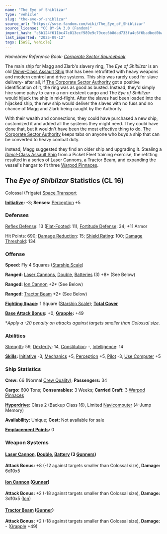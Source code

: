 ```yaml
---
name: "The Eye of Shiblizar"
type: "vehicle"
slug: "the-eye-of-shiblizar"
source_url: "https://swse.fandom.com/wiki/The_Eye_of_Shiblizar"
source_license: "CC BY-SA 3.0 (Fandom)"
import_hash: "c5b124f611bc47c013ecf989e9c79cec6b8dad733fa4c6f6badbed0bafab159d"
last_imported: "2025-09-12"
tags: [SWSE, Vehicle]
---
```

*Homebrew Reference Book: [Corporate Sector Sourcebook](https://swse.fandom.com/wiki/Corporate_Sector_Sourcebook)*

The main ship for Magg and Zlarb's slavery ring, The *Eye of Shiblizar* is an old [*Dimel*-Class Assault Ship](https://swse.fandom.com/wiki/Dimel-Class_Assault_Ship) that has been retrofitted with heavy weapons and modern control and drive systems. This ship was rarely used for slave delivery- after all, if [The Corporate Sector Authority](https://swse.fandom.com/wiki/The_Corporate_Sector_Authority) got a positive identification of it, the ring was as good as busted. Instead, they'd simply hire some patsy to carry a non-existent cargo and The *Eye of Shiblizar* would hijack the ship in mid-flight. After the slaves had been loaded into the hijacked ship, the new ship would deliver the slaves with no fuss and no chance of Magg and Zlarb being caught by the Authority.

With their wealth and connections, they could have purchased a new ship, customized it and added all the systems they might need. They could have done that, but it wouldn't have been the most effective thing to do. [The Corporate Sector Authority](https://swse.fandom.com/wiki/The_Corporate_Sector_Authority) keeps tabs on anyone who buys a ship that can be converted to heavy combat duty.

Instead, Magg suggested they find an older ship and upgrading it. Stealing a [*Dimel*-Class Assault Ship](https://swse.fandom.com/wiki/Dimel-Class_Assault_Ship) from a Picket Fleet training exercise, the refitting resulted in a series of Laser Cannons, a Tractor Beam, and expanding the vessel's hangar to fit three [Warpod Pinnaces](https://swse.fandom.com/wiki/Warpod_Pinnaces).

## The *Eye of Shiblizar* Statistics (CL 16)
Colossal (Frigate) [Space Transport](https://swse.fandom.com/wiki/Space_Transport)

**[Initiative](https://swse.fandom.com/wiki/Initiative):** -3; **Senses:** [Perception](https://swse.fandom.com/wiki/Perception) +5
### Defenses
[Reflex Defense](https://swse.fandom.com/wiki/Reflex_Defense_(Vehicles)): 13 ([Flat-Footed](https://swse.fandom.com/wiki/Flat-Footed): 11), [Fortitude Defense](https://swse.fandom.com/wiki/Fortitude_Defense_(Vehicles)): 34; +11 Armor

Hit Points: 690; [Damage Reduction](https://swse.fandom.com/wiki/Damage_Reduction): 15; [Shield Rating](https://swse.fandom.com/wiki/Shield_Rating): 100; [Damage Threshold](https://swse.fandom.com/wiki/Damage_Threshold_(Vehicles)): 134
### Offense
**Speed:** Fly 4 Squares ([Starship Scale](https://swse.fandom.com/wiki/Starship_Scale))

**Ranged:** [Laser Cannons](https://swse.fandom.com/wiki/Laser_Cannons), [Double](https://swse.fandom.com/wiki/Double), [Batteries](https://swse.fandom.com/wiki/Batteries) (3) +8* (See Below)

**Ranged:** [Ion Cannon](https://swse.fandom.com/wiki/Ion_Cannon) +2* (See Below)

**Ranged:** [Tractor Beam](https://swse.fandom.com/wiki/Tractor_Beam) +2* (See Below)

**[Fighting Space](https://swse.fandom.com/wiki/Fighting_Space):** 1 Square ([Starship Scale](https://swse.fandom.com/wiki/Starship_Scale)); **[Total Cover](https://swse.fandom.com/wiki/Total_Cover)**

**[Base Attack Bonus](https://swse.fandom.com/wiki/Base_Attack_Bonus):** +0; **[Grapple](https://swse.fandom.com/wiki/Grapple):** +49

**Apply a -20 penalty on attacks against targets smaller than Colossal size.*
### Abilities
[Strength](https://swse.fandom.com/wiki/Strength): 59, [Dexterity](https://swse.fandom.com/wiki/Dexterity): 14, [Constitution](https://swse.fandom.com/wiki/Constitution): -, [Intelligence](https://swse.fandom.com/wiki/Intelligence): 14

**[Skills](https://swse.fandom.com/wiki/Skills):** [Initiative](https://swse.fandom.com/wiki/Initiative) -3, [Mechanics](https://swse.fandom.com/wiki/Mechanics) +5, [Perception](https://swse.fandom.com/wiki/Perception) +5, [Pilot](https://swse.fandom.com/wiki/Pilot) -3, [Use Computer](https://swse.fandom.com/wiki/Use_Computer) +5
### Ship Statistics
**Crew:** 66 (Normal [Crew Quality](https://swse.fandom.com/wiki/Crew_Quality)); **Passengers:** 34

**Cargo:** 600 Tons; **Consumables:** 3 Weeks; **Carried Craft:** 3 [Warpod Pinnaces](https://swse.fandom.com/wiki/Warpod_Pinnaces)

**[Hyperdrive](https://swse.fandom.com/wiki/Hyperdrive):** Class 2 (Backup Class 16), Limited [Navicomputer](https://swse.fandom.com/wiki/Navicomputer) (4-Jump Memory)

**Availability:** Unique; **Cost:** Not available for sale

**[Emplacement Points](https://swse.fandom.com/wiki/Emplacement_Points):** 0
### Weapon Systems
#### **[Laser Cannon](https://swse.fandom.com/wiki/Laser_Cannon), [Double](https://swse.fandom.com/wiki/Double), [Battery](https://swse.fandom.com/wiki/Battery) (3 [Gunners](https://swse.fandom.com/wiki/Gunners))**
**Attack Bonus:** +8 (-12 against targets smaller than Colossal size), **Damage:** 6d10x5
#### **[Ion Cannon](https://swse.fandom.com/wiki/Ion_Cannon) ([Gunner](https://swse.fandom.com/wiki/Gunner))**
**Attack Bonus:** +2 (-18 against targets smaller than Colossal size), **Damage:** 3d10x5 ([Ion](https://swse.fandom.com/wiki/Ion))
#### **[Tractor Beam](https://swse.fandom.com/wiki/Tractor_Beam) ([Gunner](https://swse.fandom.com/wiki/Gunner))**
**Attack Bonus:** +2 (-18 against targets smaller than Colossal size), **Damage:** - ([Grapple](https://swse.fandom.com/wiki/Grapple) +49)